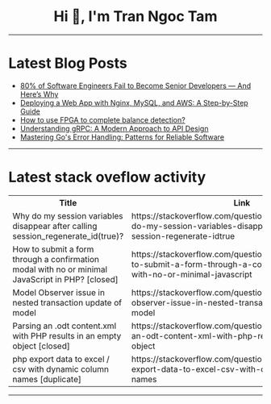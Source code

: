 <h1 align="center">Hi 👋, I'm Tran Ngoc Tam</h1>

---

# Latest Blog Posts 
<!-- BLOG-POST-LIST:START -->
- [80% of Software Engineers Fail to Become Senior Developers — And Here’s Why](https://dev.to/web_dev-usman/80-of-software-engineers-fail-to-become-senior-developers-and-heres-why-5di4)
- [Deploying a Web App with Nginx, MySQL, and AWS: A Step-by-Step Guide](https://dev.to/yash_sonawane25/deploying-a-web-app-with-nginx-mysql-and-aws-a-step-by-step-guide-1lbk)
- [How to use FPGA to complete balance detection?](https://dev.to/carolineee/how-to-use-fpga-to-complete-balance-detection-2a3p)
- [Understanding gRPC: A Modern Approach to API Design](https://dev.to/codewithved/understanding-grpc-a-modern-approach-to-api-design-cgm)
- [Mastering Go&#39;s Error Handling: Patterns for Reliable Software](https://dev.to/aaravjoshi/mastering-gos-error-handling-patterns-for-reliable-software-2140)
<!-- BLOG-POST-LIST:END -->

---

# Latest stack oveflow activity
<table>
  <tr><th>Title</th><th>Link</th></tr>
  <!-- STACKOVERFLOW:START --><tr><td>Why do my session variables disappear after calling session_regenerate_id&lpar;true&rpar;?</td><td>https://stackoverflow.com/questions/79506047/why-do-my-session-variables-disappear-after-calling-session-regenerate-idtrue</td></tr><tr><td>How to submit a form through a confirmation modal with no or minimal JavaScript in PHP? [closed]</td><td>https://stackoverflow.com/questions/79505905/how-to-submit-a-form-through-a-confirmation-modal-with-no-or-minimal-javascript</td></tr><tr><td>Model Observer issue in nested transaction update of model</td><td>https://stackoverflow.com/questions/79505727/model-observer-issue-in-nested-transaction-update-of-model</td></tr><tr><td>Parsing an .odt content.xml with PHP results in an empty object [closed]</td><td>https://stackoverflow.com/questions/79505598/parsing-an-odt-content-xml-with-php-results-in-an-empty-object</td></tr><tr><td>php export data to excel / csv with dynamic column names [duplicate]</td><td>https://stackoverflow.com/questions/79505515/php-export-data-to-excel-csv-with-dynamic-column-names</td></tr><!-- STACKOVERFLOW:END -->
</table>

---



